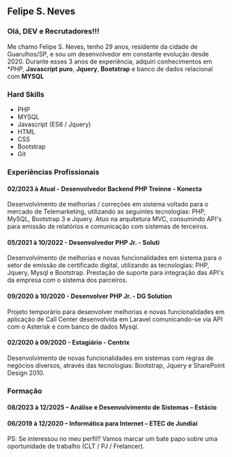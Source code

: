 ## Felipe S. Neves

### Olá, DEV e Recrutadores!!!

Me chamo Felipe S. Neves, tenho 29 anos, residente da cidade de Guarulhos/SP, e sou um desenvolvedor em constante evolução desde 2020. Durante esses 3 anos de experiência, adquiri conhecimentos em **PHP*, **Javascript puro**, **Jquery**, **Bootstrap** e banco de dados relacional com **MYSQL**


### Hard Skills
- PHP
- MYSQL
- Javascript (ES6 / Jquery)
- HTML
- CSS
- Bootstrap
- Git

### Experiências Profissionais
#### 02/2023 à Atual - Desenvolvedor Backend PHP Treinne - Konecta
Desenvolvimento de melhorias / correções em sistema voltado para o mercado de Telemarketing, utilizando as seguintes tecnologias: PHP, MySQL, Bootstrap 3 e Jquery. Atuo na arquitetura MVC, consumindo API's para emissão de relatórios e comunicação com sistemas de terceiros.

#### 05/2021 à 10/2022 - Desenvolvedor PHP Jr. - Soluti
Desenvolvimento de melhorias e novas funcionalidades em sistema para o setor de emissão de certificado digital, utilizando as tecnologias: PHP, Jquery, Mysql e Bootstrap. Prestação de suporte para integração das API's da empresa com o sistema dos parceiros.

#### 09/2020 à 10/2020 - Desenvolver PHP Jr. - DG Solution
Projeto temporário para desenvolver melhorias e novas funcionalidades em aplicação de Call Center desenvolvida em Laravel comunicando-se via API com o Asterisk e com banco de dados
Mysql.

#### 02/2020 à 09/2020 - Estagiário - Centrix
Desenvolvimento de novas funcionalidades em sistemas com regras de negócios diversos, através das tecnologias: Bootstrap, Jquery e SharePoint Design 2010.

### Formação
#### 08/2023 à 12/2025 – Análise e Desenvolvimento de Sistemas – Estácio
#### 06/2019 à 12/2020 – Informática para Internet – ETEC de Jundiaí

PS: Se interessou no meu perfil? Vamos marcar um bate papo sobre uma oportunidade de trabalho (CLT / PJ / Frelancer).



